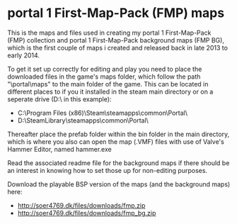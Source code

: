 # portal 1 First-Map-Pack (FMP) maps

This is the maps and files used in creating my portal 1 First-Map-Pack (FMP) collection and portal 1 First-Map-Pack background maps (FMP BG), which is the first couple of maps i created and released back in late 2013 to early 2014.

To get it set up correctly for editing and play you need to place the downloaded files in the game's maps folder, which follow the path "\portal\maps\" to the main folder of the game. This can be located in different places to if you it installed in the steam main directory or on a seperate drive (D:\ in this example):

- C:\Program Files (x86)\Steam\steamapps\common\Portal\
- D:\SteamLibrary\steamapps\common\Portal\

Thereafter place the prefab folder within the bin folder in the main directory, which is where you also can open the map (.VMF) files with use of Valve's Hammer Editor, named hammer.exe

Read the associated readme file for the background maps if there should be an interest in knowing how to set those up for non-editing purposes.

Download the playable BSP version of the maps (and the background maps) here: 

- http://soer4769.dk/files/downloads/fmp.zip
- http://soer4769.dk/files/downloads/fmp_bg.zip
